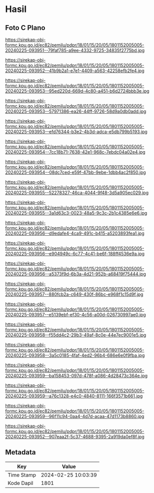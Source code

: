 # Hasil

## Foto C Plano

https://sirekap-obj-formc.kpu.go.id/ec82/pemilu/pdpr/18/01/15/20/05/1801152005005-20240225-093951--79faf785-a9ee-4332-9725-34835f2775bd.jpg

https://sirekap-obj-formc.kpu.go.id/ec82/pemilu/pdpr/18/01/15/20/05/1801152005005-20240225-093952--41b9b2a1-e7e1-4409-a563-42258efb2fe4.jpg

https://sirekap-obj-formc.kpu.go.id/ec82/pemilu/pdpr/18/01/15/20/05/1801152005005-20240225-093953--95ed220d-669d-4c80-a451-b6d2724bbb3e.jpg

https://sirekap-obj-formc.kpu.go.id/ec82/pemilu/pdpr/18/01/15/20/05/1801152005005-20240225-093953--57971386-ea26-44ff-9726-58d9a0db0add.jpg

https://sirekap-obj-formc.kpu.go.id/ec82/pemilu/pdpr/18/01/15/20/05/1801152005005-20240225-093953--efd76344-b3e2-4b3d-adca-e5db799b5193.jpg

https://sirekap-obj-formc.kpu.go.id/ec82/pemilu/pdpr/18/01/15/20/05/1801152005005-20240225-093954--7cc18b71-7638-42e1-968c-7ebdc04a02e4.jpg

https://sirekap-obj-formc.kpu.go.id/ec82/pemilu/pdpr/18/01/15/20/05/1801152005005-20240225-093954--08dc7ced-e59f-47bb-9ebe-1dbb4ac2f850.jpg

https://sirekap-obj-formc.kpu.go.id/ec82/pemilu/pdpr/18/01/15/20/05/1801152005005-20240225-093955--52278327-46ca-4044-9f48-3d5a905ec029.jpg

https://sirekap-obj-formc.kpu.go.id/ec82/pemilu/pdpr/18/01/15/20/05/1801152005005-20240225-093955--3a1d63c3-0023-48a5-9c3c-2b1c4385e6e6.jpg

https://sirekap-obj-formc.kpu.go.id/ec82/pemilu/pdpr/18/01/15/20/05/1801152005005-20240225-093956--d9edafe4-4ca9-491c-b415-a5203893fea1.jpg

https://sirekap-obj-formc.kpu.go.id/ec82/pemilu/pdpr/18/01/15/20/05/1801152005005-20240225-093956--e904949c-6c77-4c41-be6f-188ff4536e9a.jpg

https://sirekap-obj-formc.kpu.go.id/ec82/pemilu/pdpr/18/01/15/20/05/1801152005005-20240225-093956--a5373f9d-6b3a-4d21-952b-a68419f75444.jpg

https://sirekap-obj-formc.kpu.go.id/ec82/pemilu/pdpr/18/01/15/20/05/1801152005005-20240225-093957--880fcb2a-c649-430f-86bc-e968f1c15d9f.jpg

https://sirekap-obj-formc.kpu.go.id/ec82/pemilu/pdpr/18/01/15/20/05/1801152005005-20240225-093957--e5139ebf-ef30-4c56-a00d-026730997ae0.jpg

https://sirekap-obj-formc.kpu.go.id/ec82/pemilu/pdpr/18/01/15/20/05/1801152005005-20240225-093958--f55dd4c2-29b3-49af-8c0e-44e7ec9001e5.jpg

https://sirekap-obj-formc.kpu.go.id/ec82/pemilu/pdpr/18/01/15/20/05/1801152005005-20240225-093958--3a5c0185-4faf-4ed2-96b4-686e6e0f9fba.jpg

https://sirekap-obj-formc.kpu.go.id/ec82/pemilu/pdpr/18/01/15/20/05/1801152005005-20240225-093959--ba158453-097d-478f-a086-4d28473c364e.jpg

https://sirekap-obj-formc.kpu.go.id/ec82/pemilu/pdpr/18/01/15/20/05/1801152005005-20240225-093959--a76c1328-e4c0-4840-8111-166f3571b661.jpg

https://sirekap-obj-formc.kpu.go.id/ec82/pemilu/pdpr/18/01/15/20/05/1801152005005-20240225-093959--96f11c94-0aa4-4d7d-acaa-47d1173b8860.jpg

https://sirekap-obj-formc.kpu.go.id/ec82/pemilu/pdpr/18/01/15/20/05/1801152005005-20240225-093952--907eaa2f-5c37-4688-9395-2a919da0ef8f.jpg


## Metadata

| Key        | Value               |
| ---------- | ------------------- |
| Time Stamp | 2024-02-25 10:03:39 |
| Kode Dapil | 1801                |



